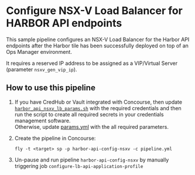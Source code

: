 # Configure NSX-V Load Balancer for HARBOR API endpoints

This sample pipeline configures an NSX-V Load Balancer for the Harbor API endpoints after the Harbor tile has been successfully deployed on top of an Ops Manager environment.

It requires a reserved IP address to be assigned as a VIP/Virtual Server (parameter `nsxv_gen_vip_ip`).

## How to use this pipeline

1) If you have CredHub or Vault integrated with Concourse, then update [`harbor_api_nsxv_lb_params.sh`](harbor_api_nsxv_lb_params.sh) with the required credentials and then run the script to create all required secrets in your credentials management software.  
   Otherwise, update [params.yml](params.yml) with the all required parameters.

2) Create the pipeline in Concourse:   

   `fly -t <target> sp -p harbor-api-config-nsxv -c pipeline.yml`

3) Un-pause and run pipeline `harbor-api-config-nsxv` by manually triggering job `configure-lb-api-application-profile`
